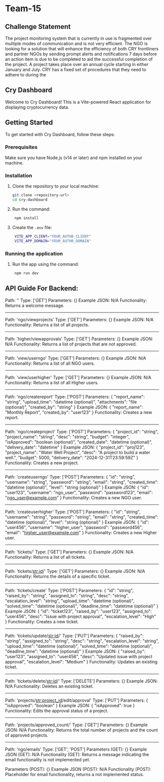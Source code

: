 # Team-15
## Challenge Statement

The project monitoring system that is currently in use is fragmented over multiple modes of communication and is not very efficient. The NGO is looking for a solution that will enhance the efficiency of both CRY frontliners and partner NGOs by sending prompt alerts and notifications 7 days before an action item is due to be completed to aid the successful completion of the project. A project takes place
over an annual cycle starting in either January and July. CRY has a fixed set of procedures that they need to adhere to during the

## Cry Dashboard

Welcome to Cry Dashboard! This is a Vite-powered React application for displaying cryptocurrency data.

## Getting Started

To get started with Cry Dashboard, follow these steps:

### Prerequisites

Make sure you have Node.js (v14 or later) and npm installed on your machine.

### Installation

1. Clone the repository to your local machine:

   ```bash
   git clone <repository-url>
   cd cry-dashboard
   ```

2. Run the command:

   ```bash
    npm install
   ```

3. Create the `.env` file:

   ```bash
    VITE_APP_CLIENT="YOUR_AUTH0_CLIENT"
    VITE_APP_DOMAIN="YOUR_AUTH0_DOMAIN"
   ```
### Running the application

1. Run the app using the command:

   ```bash
    npm run dev
   ```


## API Guide For Backend:

Path: ''
Type: ['GET']
Parameters: {}
Example JSON: N/A
Functionality: Returns a welcome message.

---

Path: 'ngo/viewprojects'
Type: ['GET']
Parameters: {}
Example JSON: N/A
Functionality: Returns a list of all projects.

---

Path: 'higher/viewapprovals'
Type: ['GET']
Parameters: {}
Example JSON: N/A
Functionality: Returns a list of projects that are not approved.

---

Path: 'view/userngo'
Type: ['GET']
Parameters: {}
Example JSON: N/A
Functionality: Returns a list of all NGO users.

---

Path: 'view/userhigher'
Type: ['GET']
Parameters: {}
Example JSON: N/A
Functionality: Returns a list of all Higher users.

---

Path: 'ngo/createreport'
Type: ['POST']
Parameters: 
{
  "report_name": "string",
  "upload_time": "datetime (optional)",
  "attachments": "file (optional)",
  "created_by": "string"
}
Example JSON: 
{
  "report_name": "Monthly Report",
  "created_by": "user123"
}
Functionality: Creates a new report.

---

Path: 'ngo/createproject'
Type: ['POST']
Parameters: 
{
  "project_id": "string",
  "project_name": "string",
  "desc": "string",
  "budget": "integer",
  "isApproved": "boolean (optional)",
  "created_date": "datetime (optional)",
  "delivery_date": "datetime"
}
Example JSON: 
{
  "project_id": "proj123",
  "project_name": "Water Well Project",
  "desc": "A project to build a water well.",
  "budget": 5000,
  "delivery_date": "2024-12-31T23:59:59Z"
}
Functionality: Creates a new project.

---

Path: 'createuserngo'
Type: ['POST']
Parameters: 
{
  "id": "string",
  "username": "string",
  "password": "string",
  "email": "string",
  "created_time": "datetime (optional)",
  "level": "string (optional)"
}
Example JSON: 
{
  "id": "user123",
  "username": "ngo_user",
  "password": "password123",
  "email": "ngo_user@example.com"
}
Functionality: Creates a new NGO user.

---

Path: 'createuserhigher'
Type: ['POST']
Parameters: 
{
  "id": "string",
  "username": "string",
  "password": "string",
  "email": "string",
  "created_time": "datetime (optional)",
  "level": "string (optional)"
}
Example JSON: 
{
  "id": "user456",
  "username": "higher_user",
  "password": "password456",
  "email": "higher_user@example.com"
}
Functionality: Creates a new Higher user.

---

Path: 'tickets/'
Type: ['GET']
Parameters: {}
Example JSON: N/A
Functionality: Returns a list of all tickets.

---

Path: 'tickets/<str:id>/'
Type: ['GET']
Parameters: {}
Example JSON: N/A
Functionality: Returns the details of a specific ticket.

---

Path: 'tickets/create'
Type: ['POST']
Parameters: 
{
  "id": "string",
  "raised_by": "string",
  "assigned_to": "string",
  "desc": "string",
  "escalation_level": "string",
  "upload_time": "datetime (optional)",
  "solved_time": "datetime (optional)",
  "deadline_time": "datetime (optional)"
}
Example JSON: 
{
  "id": "ticket123",
  "raised_by": "user123",
  "assigned_to": "user456",
  "desc": "Issue with project approval",
  "escalation_level": "High"
}
Functionality: Creates a new ticket.

---

Path: 'tickets/update/<str:id>/'
Type: ['PUT']
Parameters: 
{
  "raised_by": "string",
  "assigned_to": "string",
  "desc": "string",
  "escalation_level": "string",
  "upload_time": "datetime (optional)",
  "solved_time": "datetime (optional)",
  "deadline_time": "datetime (optional)"
}
Example JSON: 
{
  "raised_by": "user123",
  "assigned_to": "user456",
  "desc": "Updated issue with project approval",
  "escalation_level": "Medium"
}
Functionality: Updates an existing ticket.

---

Path: 'tickets/delete/<str:id>/'
Type: ['DELETE']
Parameters: {}
Example JSON: N/A
Functionality: Deletes an existing ticket.

---

Path: 'projects/<str:project_id>/edit/approval'
Type: ['PUT']
Parameters: 
{
  "isApproved": "boolean"
}
Example JSON: 
{
  "isApproved": true
}
Functionality: Edits the approval status of a project.

---

Path: 'projects/approved_count/'
Type: ['GET']
Parameters: {}
Example JSON: N/A
Functionality: Returns the total number of projects and the count of approved projects.

---

Path: 'ngo/emails'
Type: ['GET', 'POST']
Parameters (GET): {}
Example JSON (GET): N/A
Functionality (GET): Returns a message indicating the email functionality is not implemented yet.

Parameters (POST): {}
Example JSON (POST): N/A
Functionality (POST): Placeholder for email functionality, returns a not implemented status.
